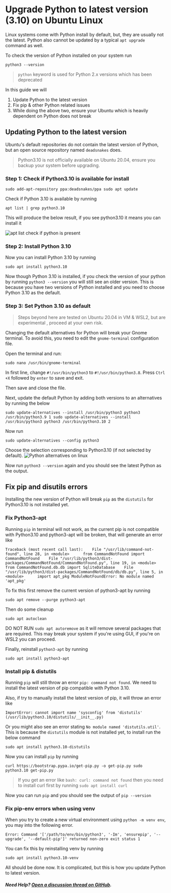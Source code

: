 
# Upgrade Python to latest version (3.10) on Ubuntu Linux

Linux systems come with Python install by default, but, they are usually not the latest. Python also cannot be updated by a typical  `apt upgrade`  command as well.

To check the version of Python installed on your system run

`python3 --version` 

> `python`  keyword is used for Python 2.x versions which has been deprecated

In this guide we will

1.  Update Python to the latest version
2.  Fix pip & other Python related issues
3.  While doing the above two, ensure your Ubuntu which is heavily dependent on Python does not break

## Updating Python to the latest version

Ubuntu's default repositories do not contain the latest version of Python, but an open source repository named  `deadsnakes`  does.

> Python3.10 is not officially available on Ubuntu 20.04, ensure you backup your system before upgrading.

### Step 1: Check if Python3.10 is available for install

`sudo add-apt-repository ppa:deadsnakes/ppa
sudo apt update` 

Check if Python 3.10 is available by running

`apt list | grep python3.10` 

This will produce the below result, if you see python3.10 it means you can install it

![apt list check if python is present](https://cloudbytes.dev/images/99999980-apt_list.png)

### Step 2: Install Python 3.10

Now you can install Python 3.10 by running

`sudo apt install python3.10` 

Now though Python 3.10 is installed, if you check the version of your python by running  `python3 --version`  you will still see an older version. This is because you have two versions of Python installed and you need to choose Python 3.10 as the default.

### Step 3: Set Python 3.10 as default

> Steps beyond here are tested on Ubuntu 20.04 in VM & WSL2, but are experimental , proceed at your own risk.

Changing the default alternatives for Python will break your Gnome terminal. To avoid this, you need to edit the  `gnome-terminal`  configuration file.

Open the terminal and run:

`sudo nano /usr/bin/gnome-terminal` 

In first line, change  `#!/usr/bin/python3`  to  `#!/usr/bin/python3.8`. Press  `Ctrl +X`  followed by  `enter`  to save and exit.

Then save and close the file.

Next, update the default Python by adding both versions to an alternatives by running the below

`sudo update-alternatives --install /usr/bin/python3 python3 /usr/bin/python3.9 1
sudo update-alternatives --install /usr/bin/python3 python3 /usr/bin/python3.10 2` 

Now run

`sudo update-alternatives --config python3` 

Choose the selection corresponding to Python3.10 (if not selected by default).  ![Python alternatives on linux](https://cloudbytes.dev/images/99999980-alternatives.png)

Now run  `python3 --version`  again and you should see the latest Python as the output.

## Fix pip and disutils errors

Installing the new version of Python will break  `pip`  as the  `distutils`  for Python3.10 is not installed yet.

### Fix Python3-apt

Running  `pip`  in terminal will not work, as the current pip is not compatible with Python3.10 and python3-apt will be broken, that will generate an error like

`Traceback (most recent call last):   
    File "/usr/lib/command-not-found", line 28, in <module>     
        from CommandNotFound import CommandNotFound   
    File "/usr/lib/python3/dist-packages/CommandNotFound/CommandNotFound.py", line 19, in <module>     
        from CommandNotFound.db.db import SqliteDatabase   
    File "/usr/lib/python3/dist-packages/CommandNotFound/db/db.py", line 5, in <module>     
        import apt_pkg ModuleNotFoundError: No module named 'apt_pkg'` 

To fix this first remove the current version of python3-apt by running

`sudo apt remove --purge python3-apt` 

Then do some cleanup

`sudo apt autoclean` 

DO NOT RUN  `sudo apt autoremove`  as it will remove several packages that are required. This may break your system if you're using GUI, if you're on WSL2 you can proceed.

Finally, reinstall  `python3-apt`  by running

`sudo apt install python3-apt` 

### Install pip & distutils

Running  `pip`  will still throw an error  `pip: command not found`. We need to install the latest version of pip compatible with Python 3.10.

Also, if try to manually install the latest version of pip, it will throw an error like

`ImportError: cannot import name 'sysconfig' from 'distutils' 
(/usr/lib/python3.10/distutils/__init__.py)` 

Or you might also see an error stating  `No module named 'distutils.util'`. This is because the  `distutils`  module is not installed yet, to install run the below command

`sudo apt install python3.10-distutils` 

Now you can install  `pip`  by running

`curl https://bootstrap.pypa.io/get-pip.py -o get-pip.py
sudo python3.10 get-pip.py` 

> If you get an error like  `bash: curl: command not found`  then you need to install curl first by running  `sudo apt install curl`

Now you can run  `pip`  and you should see the output of  `pip --version`

### Fix pip-env errors when using venv

When you try to create a new virtual environment using  `python -m venv env`, you may into the following error.

`Error: Command '['/path/to/env/bin/python3', '-Im', 'ensurepip', '--upgrade', '--default-pip']' returned non-zero exit status 1` 

You can fix this by reinstalling venv by running

`sudo apt install python3.10-venv` 

All should be done now. It is complicated, but this is how you update Python to latest version.

##### Need Help?  [Open a discussion thread on GitHub](https://github.com/CloudBytesDotDev/CloudBytes.dev/discussions).
